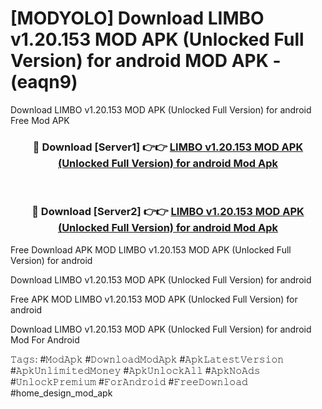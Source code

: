 # [MODYOLO] Download LIMBO v1.20.153 MOD APK (Unlocked Full Version) for android MOD APK - (eaqn9)
Download LIMBO v1.20.153 MOD APK (Unlocked Full Version) for android Free Mod APK

<div align="center">
<h3>🔴 Download [Server1] 👉👉 <a href="https://apk-comot.site?title=LIMBO_v1.20.153_MOD_APK_(Unlocked_Full_Version)_for_android">LIMBO v1.20.153 MOD APK (Unlocked Full Version) for android Mod Apk</a></h3><br>

<h3>🔴 Download [Server2] 👉👉 <a href="https://apk-comot.site?title=LIMBO_v1.20.153_MOD_APK_(Unlocked_Full_Version)_for_android">LIMBO v1.20.153 MOD APK (Unlocked Full Version) for android Mod Apk</a></h3>
</div>


Free Download APK MOD LIMBO v1.20.153 MOD APK (Unlocked Full Version) for android

Download LIMBO v1.20.153 MOD APK (Unlocked Full Version) for android 

Free APK MOD LIMBO v1.20.153 MOD APK (Unlocked Full Version) for android 

Download LIMBO v1.20.153 MOD APK (Unlocked Full Version) for android Mod For Android

𝚃𝚊𝚐𝚜: #𝙼𝚘𝚍𝙰𝚙𝚔 #𝙳𝚘𝚠𝚗𝚕𝚘𝚊𝚍𝙼𝚘𝚍𝙰𝚙𝚔 #𝙰𝚙𝚔𝙻𝚊𝚝𝚎𝚜𝚝𝚅𝚎𝚛𝚜𝚒𝚘𝚗 #𝙰𝚙𝚔𝚄𝚗𝚕𝚒𝚖𝚒𝚝𝚎𝚍𝙼𝚘𝚗𝚎𝚢 #𝙰𝚙𝚔𝚄𝚗𝚕𝚘𝚌𝚔𝙰𝚕𝚕 #𝙰𝚙𝚔𝙽𝚘𝙰𝚍𝚜 #𝚄𝚗𝚕𝚘𝚌𝚔𝙿𝚛𝚎𝚖𝚒𝚞𝚖 #𝙵𝚘𝚛𝙰𝚗𝚍𝚛𝚘𝚒𝚍 #𝙵𝚛𝚎𝚎𝙳𝚘𝚠𝚗𝚕𝚘𝚊𝚍 #home_design_mod_apk
